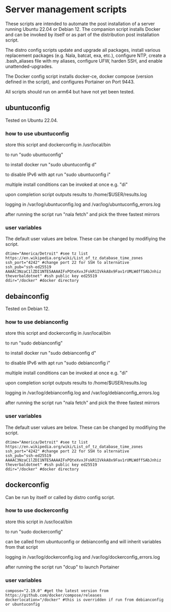 # Server management scripts

These scripts are intended to automate the post installation of a server running Ubuntu 22.04 or Debian 12. The companion script installs Docker and can be invoked by itself or as part of the distribution post installation script. 

The distro config scripts update and upgrade all packages, install various replacement packages (e.g. Nala, batcat, exa, etc.), configure NTP, create a .bash_aliases file with my aliases, configure UFW, harden SSH, and enable unattended-upgrades. 

The Docker config script installs docker-ce, docker compose (version defined in the script), and configures Portainer on Port 9443.

All scripts should run on arm64 but have not yet been tested.

## ubuntuconfig

Tested on Ubuntu 22.04.

### how to use ubuntuconfig
store this script and dockerconfig in /usr/local/bin

to run "sudo ubuntuconfig"

to install docker run "sudo ubuntuconfig d"

to disable IPv6 with apt run "sudo ubuntuconfig i"

multiple install conditions can be invoked at once e.g. "di"

upon completion script outputs results to /home/$USER/results.log

logging in /var/log/ubuntuconfig.log and /var/log/ubuntuconfig_errors.log

after running the script run "nala fetch" and pick the three fastest mirrors

### user variables
The default user values are below. These can be changed by modifiying the script.

```
dtime="America/Detroit" #see tz list https://en.wikipedia.org/wiki/List_of_tz_database_time_zones
ssh_port="4242" #change port 22 for SSH to alternative
ssh_pub="ssh-ed25519 AAAAC3NzaC1lZDI1NTE5AAAAIFxPQteXvxJFskR1IVkkA8x9Fav1rUMLWdffSAbJnhiz theverbaldotnet" #ssh public key ed25519
ddir="/docker" #docker directory
```

## debainconfig

Tested on Debian 12.

### how to use debianconfig
store this script and dockerconfig in /usr/local/bin

to run "sudo debianconfig"

to install docker run "sudo debianconfig d"

to disable IPv6 with apt run "sudo debianconfig i"

multiple install conditions can be invoked at once e.g. "di"

upon completion script outputs results to /home/$USER/results.log

logging in /var/log/debianconfig.log and /var/log/debianconfig_errors.log

after running the script run "nala fetch" and pick the three fastest mirrors

### user variables
The default user values are below. These can be changed by modifiying the script.

```
dtime="America/Detroit" #see tz list https://en.wikipedia.org/wiki/List_of_tz_database_time_zones
ssh_port="4242" #change port 22 for SSH to alternative
ssh_pub="ssh-ed25519 AAAAC3NzaC1lZDI1NTE5AAAAIFxPQteXvxJFskR1IVkkA8x9Fav1rUMLWdffSAbJnhiz theverbaldotnet" #ssh public key ed25519
ddir="/docker" #docker directory
```


## dockerconfig
Can be run by itself or called by distro config script.

### how to use dockerconfig
store this script in /usr/local/bin

to run "sudo dockerconfig"

can be called from ubuntuconfig or debianconfig and will inherit variables from that script

logging in /var/log/dockerconfig.log and /var/log/dockerconfig_errors.log

after running the script run "dcup" to launch Portainer

### user variables
```
compose="2.19.0" #get the latest version from https://github.com/docker/compose/releases
dockerlocation="/docker" #this is overridden if run from debianconfig or ubuntuconfig
```
